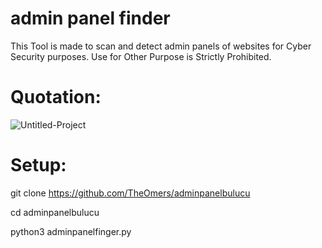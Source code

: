 # admin panel finder

This Tool is made to scan and detect admin panels of websites for Cyber ​​Security purposes.
Use for Other Purpose is Strictly Prohibited.

# Quotation:

![Untitled-Project](https://user-images.githubusercontent.com/115204712/198833245-593becd8-9b5b-45e3-ad7e-681c76895b4b.gif)

# Setup:

git clone https://github.com/TheOmers/adminpanelbulucu

cd adminpanelbulucu

python3 adminpanelfinger.py
